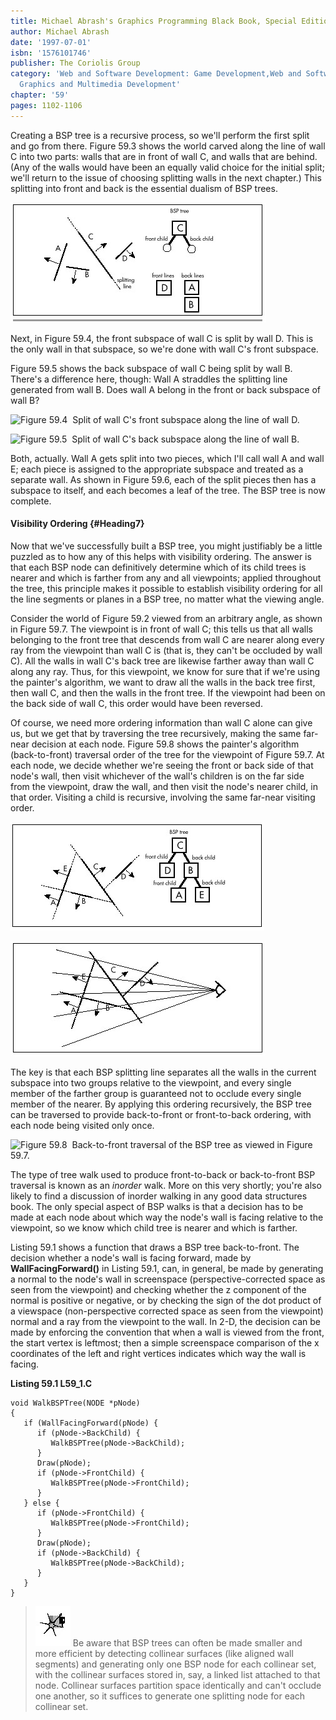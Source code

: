 ```yaml
---
title: Michael Abrash's Graphics Programming Black Book, Special Edition
author: Michael Abrash
date: '1997-07-01'
isbn: '1576101746'
publisher: The Coriolis Group
category: 'Web and Software Development: Game Development,Web and Software Development:
  Graphics and Multimedia Development'
chapter: '59'
pages: 1102-1106
---
```


Creating a BSP tree is a recursive process, so we'll perform the first
split and go from there. Figure 59.3 shows the world carved along the
line of wall C into two parts: walls that are in front of wall C, and
walls that are behind. (Any of the walls would have been an equally
valid choice for the initial split; we'll return to the issue of
choosing splitting walls in the next chapter.) This splitting into front
and back is the essential dualism of BSP trees.

![**Figure 59.3**  *Initial split along the line of wall C.*](images/59-03.jpg)

Next, in Figure 59.4, the front subspace of wall C is split by wall D.
This is the only wall in that subspace, so we're done with wall C's
front subspace.

Figure 59.5 shows the back subspace of wall C being split by wall B.
There's a difference here, though: Wall A straddles the splitting line
generated from wall B. Does wall A belong in the front or back subspace
of wall B?

![**Figure 59.4**  *Split of wall C's front subspace along the line of
wall D.*](images/59-04.jpg)

![**Figure 59.5**  *Split of wall C's back subspace along the line of
wall B.*](images/59-05.jpg)

Both, actually. Wall A gets split into two pieces, which I'll call wall
A and wall E; each piece is assigned to the appropriate subspace and
treated as a separate wall. As shown in Figure 59.6, each of the split
pieces then has a subspace to itself, and each becomes a leaf of the
tree. The BSP tree is now complete.

#### Visibility Ordering {#Heading7}

Now that we've successfully built a BSP tree, you might justifiably be a
little puzzled as to how any of this helps with visibility ordering. The
answer is that each BSP node can definitively determine which of its
child trees is nearer and which is farther from any and all viewpoints;
applied throughout the tree, this principle makes it possible to
establish visibility ordering for all the line segments or planes in a
BSP tree, no matter what the viewing angle.

Consider the world of Figure 59.2 viewed from an arbitrary angle, as
shown in Figure 59.7. The viewpoint is in front of wall C; this tells us
that all walls belonging to the front tree that descends from wall C are
nearer along every ray from the viewpoint than wall C is (that is, they
can't be occluded by wall C). All the walls in wall C's back tree are
likewise farther away than wall C along any ray. Thus, for this
viewpoint, we know for sure that if we're using the painter's algorithm,
we want to draw all the walls in the back tree first, then wall C, and
then the walls in the front tree. If the viewpoint had been on the back
side of wall C, this order would have been reversed.

Of course, we need more ordering information than wall C alone can give
us, but we get that by traversing the tree recursively, making the same
far-near decision at each node. Figure 59.8 shows the painter's
algorithm (back-to-front) traversal order of the tree for the viewpoint
of Figure 59.7. At each node, we decide whether we're seeing the front
or back side of that node's wall, then visit whichever of the wall's
children is on the far side from the viewpoint, draw the wall, and then
visit the node's nearer child, in that order. Visiting a child is
recursive, involving the same far-near visiting order.

![**Figure 59.6**  *The final BSP tree.*](images/59-06.jpg)

![**Figure 59.7**  *Viewing the BSP tree from an arbitrary angle.*](images/59-07.jpg)

The key is that each BSP splitting line separates all the walls in the
current subspace into two groups relative to the viewpoint, and every
single member of the farther group is guaranteed not to occlude every
single member of the nearer. By applying this ordering recursively, the
BSP tree can be traversed to provide back-to-front or front-to-back
ordering, with each node being visited only once.

![**Figure 59.8**  *Back-to-front traversal of the BSP tree as viewed in
Figure 59.7.*](images/59-08.jpg)

The type of tree walk used to produce front-to-back or back-to-front BSP
traversal is known as an *inorder* walk. More on this very shortly;
you're also likely to find a discussion of inorder walking in any good
data structures book. The only special aspect of BSP walks is that a
decision has to be made at each node about which way the node's wall is
facing relative to the viewpoint, so we know which child tree is nearer
and which is farther.

Listing 59.1 shows a function that draws a BSP tree back-to-front. The
decision whether a node's wall is facing forward, made by
**WallFacingForward()** in Listing 59.1, can, in general, be made by
generating a normal to the node's wall in screenspace
(perspective-corrected space as seen from the viewpoint) and checking
whether the z component of the normal is positive or negative, or by
checking the sign of the dot product of a viewspace (non-perspective
corrected space as seen from the viewpoint) normal and a ray from the
viewpoint to the wall. In 2-D, the decision can be made by enforcing the
convention that when a wall is viewed from the front, the start vertex
is leftmost; then a simple screenspace comparison of the x coordinates
of the left and right vertices indicates which way the wall is facing.

**Listing 59.1 L59\_1.C**

    void WalkBSPTree(NODE *pNode)
    {
       if (WallFacingForward(pNode) {
          if (pNode->BackChild) {
             WalkBSPTree(pNode->BackChild);
          }
          Draw(pNode);
          if (pNode->FrontChild) {
             WalkBSPTree(pNode->FrontChild);
          }
       } else {
          if (pNode->FrontChild) {
             WalkBSPTree(pNode->FrontChild);
          }
          Draw(pNode);
          if (pNode->BackChild) {
             WalkBSPTree(pNode->BackChild);
          }
       }
    }

> ![](images/i.jpg)
> Be aware that BSP trees can often be made smaller and more efficient by
> detecting collinear surfaces (like aligned wall segments) and generating
> only one BSP node for each collinear set, with the collinear surfaces
> stored in, say, a linked list attached to that node. Collinear surfaces
> partition space identically and can't occlude one another, so it
> suffices to generate one splitting node for each collinear set.